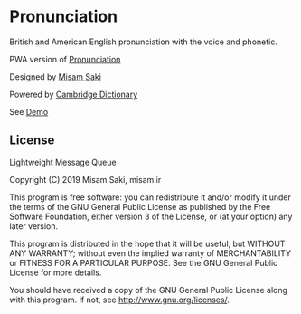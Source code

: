 # Pronunciation

British and American English pronunciation with the voice and phonetic.

PWA version of [Pronunciation](https://cafebazaar.ir/app/ir.misam.pronunciation)

Designed by [Misam Saki](http://misam.ir)

Powered by [Cambridge Dictionary](https://dictionary.cambridge.org)

See [Demo](http://misam.ir/pronunciation)

## License

Lightweight Message Queue

Copyright (C) 2019  Misam Saki, misam.ir

This program is free software: you can redistribute it and/or modify
it under the terms of the GNU General Public License as published by
the Free Software Foundation, either version 3 of the License, or
(at your option) any later version.

This program is distributed in the hope that it will be useful,
but WITHOUT ANY WARRANTY; without even the implied warranty of
MERCHANTABILITY or FITNESS FOR A PARTICULAR PURPOSE.  See the
GNU General Public License for more details.

You should have received a copy of the GNU General Public License
along with this program.  If not, see <http://www.gnu.org/licenses/>.
